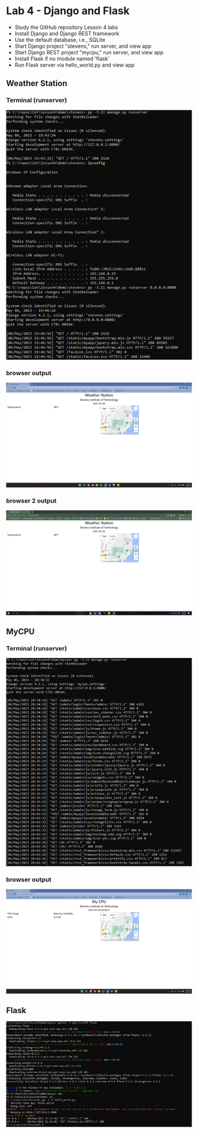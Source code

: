 # Lab 4 - Django and Flask
- Study the GitHub repository Lesson 4 labs
- Install Django and Django REST framework
- Use the default database, i.e., SQLite
- Start Django project "stevens," run server, and view app 
- Start Django REST project "mycpu," run server, and view app
- Install Flask if no module named 'flask'
- Run Flask server via hello_world.py and view app




## Weather Station

### Terminal (runserver)

![](https://github.com/tnuevaes/CPE322_S23/blob/aea873ff501006983a5ceb60af6293ef439a147f/lab%204/weatherstation_runserver.png)

### browser output

![](https://github.com/tnuevaes/CPE322_S23/blob/aea873ff501006983a5ceb60af6293ef439a147f/lab%204/weatherstation.png)

### browser 2 output

![](https://github.com/tnuevaes/CPE322_S23/blob/aea873ff501006983a5ceb60af6293ef439a147f/lab%204/weatherstation2.png)

## MyCPU

### Terminal (runserver)

![](https://github.com/tnuevaes/CPE322_S23/blob/aea873ff501006983a5ceb60af6293ef439a147f/lab%204/mycpu_runserver.png)

### browser output

![](https://github.com/tnuevaes/CPE322_S23/blob/aea873ff501006983a5ceb60af6293ef439a147f/lab%204/mycpu.png)

## Flask

![](https://github.com/tnuevaes/CPE322_S23/blob/aea873ff501006983a5ceb60af6293ef439a147f/lab%204/flask.png)
